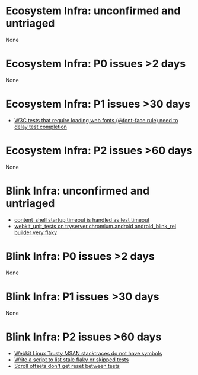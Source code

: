 # Ecosystem Infra: unconfirmed and untriaged
None

# Ecosystem Infra: P0 issues >2 days
None

# Ecosystem Infra: P1 issues >30 days
* [W3C tests that require loading web fonts (@font-face rule) need to delay test completion](https://crbug.com/507054)

# Ecosystem Infra: P2 issues >60 days
None

# Blink Infra: unconfirmed and untriaged
* [content_shell startup timeout is handled as test timeout](https://crbug.com/812349)
* [webkit_unit_tests on tryserver.chromium.android android_blink_rel builder very flaky](https://crbug.com/808715)

# Blink Infra: P0 issues >2 days
None

# Blink Infra: P1 issues >30 days
None

# Blink Infra: P2 issues >60 days
* [Webkit Linux Trusty MSAN stacktraces do not have symbols](https://crbug.com/740277)
* [Write a script to list stale flaky or skipped tests](https://crbug.com/597797)
* [Scroll offsets don't get reset between tests](https://crbug.com/594672)

